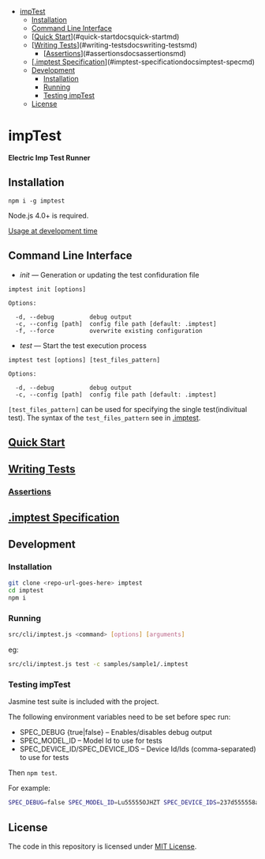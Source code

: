 <!-- START doctoc generated TOC please keep comment here to allow auto update -->
<!-- DON'T EDIT THIS SECTION, INSTEAD RE-RUN doctoc TO UPDATE -->


- [impTest](#imptest)
  - [Installation](#installation)
  - [Command Line Interface](#command-line-interface)
  - [[Quick Start](docs/quick-start.md)](#quick-startdocsquick-startmd)
  - [[Writing Tests](docs/writing-tests.md)](#writing-testsdocswriting-testsmd)
    - [[Assertions](./docs/assertions.md)](#assertionsdocsassertionsmd)
  - [[.imptest Specification](docs/imptest-spec.md)](#imptest-specificationdocsimptest-specmd)
  - [Development](#development)
    - [Installation](#installation-1)
    - [Running](#running)
    - [Testing impTest](#testing-imptest)
  - [License](#license)

<!-- END doctoc generated TOC please keep comment here to allow auto update -->

# impTest

**Electric Imp Test Runner**

## Installation

`npm i -g imptest`

Node.js 4.0+ is required.

[Usage at development time](#running)

## Command Line Interface

- *init* &mdash; Generation or updating the test confiduration file

```
imptest init [options]

Options:

  -d, --debug          debug output
  -c, --config [path]  config file path [default: .imptest]
  -f, --force          overwrite existing configuration
```

- *test* &mdash; Start the test execution process

```
imptest test [options] [test_files_pattern]

Options:

  -d, --debug          debug output
  -c, --config [path]  config file path [default: .imptest]
```

`[test_files_pattern]` can be used for specifying the single test(indivitual test). The syntax of the `test_files_pattern` see in [.imptest](docs/imptest-spec.md).

## [Quick Start](docs/quick-start.md)

## [Writing Tests](docs/writing-tests.md)

### [Assertions](./docs/assertions.md)

## [.imptest Specification](docs/imptest-spec.md)

## Development

### Installation

```bash
git clone <repo-url-goes-here> imptest
cd imptest
npm i
```

### Running

```bash
src/cli/imptest.js <command> [options] [arguments]
```

eg:

```bash
src/cli/imptest.js test -c samples/sample1/.imptest
```

### Testing impTest

Jasmine test suite is included with the project.

The following environment variables need to be set before spec run: 

- SPEC_DEBUG {true|false} – Enables/disables debug output
- SPEC_MODEL_ID – Model Id to use for tests
- SPEC_DEVICE_ID/SPEC_DEVICE_IDS – Device Id/Ids (comma-separated) to use for tests

Then `npm test`.

For example:

```bash
SPEC_DEBUG=false SPEC_MODEL_ID=Lu55555OJHZT SPEC_DEVICE_IDS=237d555558a609ee npm test
```

## License

The code in this repository is licensed under [MIT License](./LICENSE).
